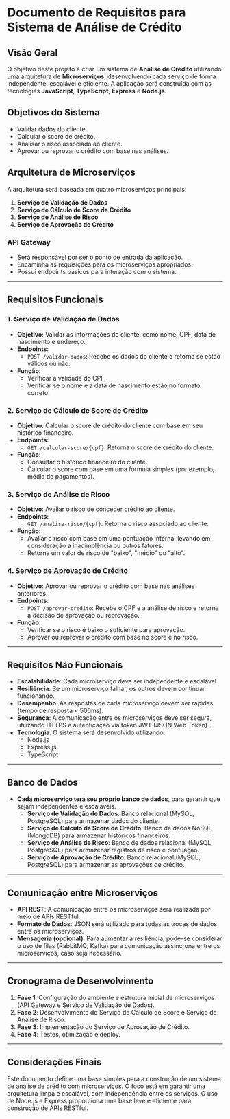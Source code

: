 # Documento de Requisitos para Sistema de Análise de Crédito

## Visão Geral

O objetivo deste projeto é criar um sistema de **Análise de Crédito** utilizando uma arquitetura de **Microserviços**, desenvolvendo cada serviço de forma independente, escalável e eficiente. A aplicação será construída com as tecnologias **JavaScript**, **TypeScript**, **Express** e **Node.js**.

## Objetivos do Sistema

- Validar dados do cliente.
- Calcular o score de crédito.
- Analisar o risco associado ao cliente.
- Aprovar ou reprovar o crédito com base nas análises.

## Arquitetura de Microserviços

A arquitetura será baseada em quatro microserviços principais:

1. **Serviço de Validação de Dados**
2. **Serviço de Cálculo de Score de Crédito**
3. **Serviço de Análise de Risco**
4. **Serviço de Aprovação de Crédito**

### API Gateway

- Será responsável por ser o ponto de entrada da aplicação.
- Encaminha as requisições para os microserviços apropriados.
- Possui endpoints básicos para interação com o sistema.

---

## Requisitos Funcionais

### 1. Serviço de Validação de Dados
- **Objetivo**: Validar as informações do cliente, como nome, CPF, data de nascimento e endereço.
- **Endpoints**:
  - `POST /validar-dados`: Recebe os dados do cliente e retorna se estão válidos ou não.
- **Função**:
  - Verificar a validade do CPF.
  - Verificar se o nome e a data de nascimento estão no formato correto.

### 2. Serviço de Cálculo de Score de Crédito
- **Objetivo**: Calcular o score de crédito do cliente com base em seu histórico financeiro.
- **Endpoints**:
  - `GET /calcular-score/{cpf}`: Retorna o score de crédito do cliente.
- **Função**:
  - Consultar o histórico financeiro do cliente.
  - Calcular o score com base em uma fórmula simples (por exemplo, média de pagamentos).

### 3. Serviço de Análise de Risco
- **Objetivo**: Avaliar o risco de conceder crédito ao cliente.
- **Endpoints**:
  - `GET /analise-risco/{cpf}`: Retorna o risco associado ao cliente.
- **Função**:
  - Avaliar o risco com base em uma pontuação interna, levando em consideração a inadimplência ou outros fatores.
  - Retorna um valor de risco de "baixo", "médio" ou "alto".

### 4. Serviço de Aprovação de Crédito
- **Objetivo**: Aprovar ou reprovar o crédito com base nas análises anteriores.
- **Endpoints**:
  - `POST /aprovar-credito`: Recebe o CPF e a análise de risco e retorna a decisão de aprovação ou reprovação.
- **Função**:
  - Verificar se o risco é baixo o suficiente para aprovação.
  - Aprovar ou reprovar o crédito com base no score e no risco.

---

## Requisitos Não Funcionais

- **Escalabilidade**: Cada microserviço deve ser independente e escalável.
- **Resiliência**: Se um microserviço falhar, os outros devem continuar funcionando.
- **Desempenho**: As respostas de cada microserviço devem ser rápidas (tempo de resposta < 500ms).
- **Segurança**: A comunicação entre os microserviços deve ser segura, utilizando HTTPS e autenticação via token JWT (JSON Web Token).
- **Tecnologia**: O sistema será desenvolvido utilizando:
  - Node.js
  - Express.js
  - TypeScript

---

## Banco de Dados

- **Cada microserviço terá seu próprio banco de dados**, para garantir que sejam independentes e escaláveis.
  - **Serviço de Validação de Dados**: Banco relacional (MySQL, PostgreSQL) para armazenar dados do cliente.
  - **Serviço de Cálculo de Score de Crédito**: Banco de dados NoSQL (MongoDB) para armazenar históricos financeiros.
  - **Serviço de Análise de Risco**: Banco de dados relacional (MySQL, PostgreSQL) para armazenar registros de risco e pontuação.
  - **Serviço de Aprovação de Crédito**: Banco relacional (MySQL, PostgreSQL) para armazenar as aprovações de crédito.

---

## Comunicação entre Microserviços

- **API REST**: A comunicação entre os microserviços será realizada por meio de APIs RESTful.
- **Formato de Dados**: JSON será utilizado para todas as trocas de dados entre os microserviços.
- **Mensageria (opcional)**: Para aumentar a resiliência, pode-se considerar o uso de filas (RabbitMQ, Kafka) para comunicação assíncrona entre os microserviços, caso seja necessário.

---

## Cronograma de Desenvolvimento

1. **Fase 1**: Configuração do ambiente e estrutura inicial de microserviços (API Gateway e Serviço de Validação de Dados).
2. **Fase 2**: Desenvolvimento do Serviço de Cálculo de Score e Serviço de Análise de Risco.
3. **Fase 3**: Implementação do Serviço de Aprovação de Crédito.
4. **Fase 4**: Testes, otimização e deploy.

---

## Considerações Finais

Este documento define uma base simples para a construção de um sistema de análise de crédito com microserviços. O foco está em garantir uma arquitetura limpa e escalável, com independência entre os serviços. O uso de Node.js e Express proporciona uma base leve e eficiente para construção de APIs RESTful.


